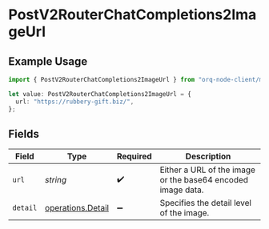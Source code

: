 # PostV2RouterChatCompletions2ImageUrl

## Example Usage

```typescript
import { PostV2RouterChatCompletions2ImageUrl } from "orq-node-client/models/operations";

let value: PostV2RouterChatCompletions2ImageUrl = {
  url: "https://rubbery-gift.biz/",
};
```

## Fields

| Field                                                       | Type                                                        | Required                                                    | Description                                                 |
| ----------------------------------------------------------- | ----------------------------------------------------------- | ----------------------------------------------------------- | ----------------------------------------------------------- |
| `url`                                                       | *string*                                                    | :heavy_check_mark:                                          | Either a URL of the image or the base64 encoded image data. |
| `detail`                                                    | [operations.Detail](../../models/operations/detail.md)      | :heavy_minus_sign:                                          | Specifies the detail level of the image.                    |